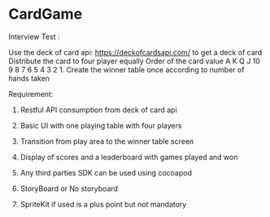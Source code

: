 # CardGame

Interview Test :

Use the deck of card api: https://deckofcardsapi.com/  to get a deck of card 
Distribute the card to four player equally
Order of the card value  A K Q J 10 9 8 7 6 5 4 3 2 1.
Create the winner table once according to number of hands taken

Requirement:
1. Restful API consumption from deck of card api
2. Basic UI with one playing table with four players
3. Transition from play area to the winner table screen
4. Display of scores and a leaderboard with games played and won

1. Any third parties SDK can be used using cocoapod
2.  StoryBoard or No storyboard
3. SpriteKit if  used is a plus point but not mandatory


